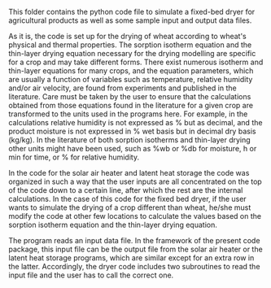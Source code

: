 This folder contains the python code file to simulate a fixed-bed dryer for agricultural products as well as some sample input and output data files.

As it is, the code is set up for the drying of wheat according to wheat's physical and thermal properties. The sorption isotherm equation and the thin-layer drying equation necessary for the drying modelling are specific for a crop and may take different forms. There exist numerous isotherm and thin-layer equations for many crops, and the equation parameters, which are usually a function of variables such as temperature, relative humidity and/or air velocity, are found from experiments and published in the literature. Care must be taken by the user to ensure that the calculations obtained from those equations found in the literature for a given crop are transformed to the units used in the programs here. For example, in the calculations relative humidity is not expressed as % but as decimal, and the product moisture is not expressed in % wet basis but in decimal dry basis (kg/kg). In the literature of both sorption isotherms and thin-layer drying other units might have been used, such as %wb or %db for moisture, h or min for time, or % for relative humidity.

In the code for the solar air heater and latent heat storage the code was organized in such a way that the user inputs are all concentrated on the top of the code down to a certain line, after which the rest are the internal calculations. In the case of this code for the fixed bed dryer, if the user wants to simulate the drying of a crop different than wheat, he/she must modify the code at other few locations to calculate the values based on the sorption isotherm equation and the thin-layer drying equation.

The program reads an input data file. In the framework of the present code package, this input file can be the output file from the solar air heater or the latent heat storage programs, which are similar except for an extra row in the latter. Accordingly, the dryer code includes two subroutines to read the input file and the user has to call the correct one.

